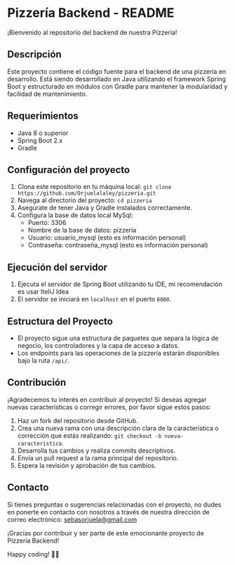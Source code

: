 # Pizzería Backend - README

¡Bienvenido al repositorio del backend de nuestra Pizzería!

## Descripción
Este proyecto contiene el código fuente para el backend de una pizzería en desarrollo. Está siendo desarrollado en Java utilizando el framework Spring Boot y estructurado en módulos con Gradle para mantener la modularidad y facilidad de mantenimiento.

## Requerimientos
- Java 8 o superior
- Spring Boot 2.x
- Gradle

## Configuración del proyecto
1. Clona este repositorio en tu máquina local: `git clone https://github.com/Orjuelalaley/pizzeria.git`
2. Navega al directorio del proyecto: `cd pizzeria`
3. Asegúrate de tener Java y Gradle instalados correctamente.
4. Configura la base de datos local MySql:
   - Puerto: 3306
   - Nombre de la base de datos: pizzeria
   - Usuario: usuario_mysql (esto es información personal)
   - Contraseña: contraseña_mysql (esto es información personal)

## Ejecución del servidor
1. Ejecuta el servidor de Spring Boot utilizando tu IDE, mi recomendación es usar IteliJ Idea
2. El servidor se iniciará en `localhost` en el puerto `8080`.

## Estructura del Proyecto
- El proyecto sigue una estructura de paquetes que separa la lógica de negocio, los controladores y la capa de acceso a datos.
- Los endpoints para las operaciones de la pizzería estarán disponibles bajo la ruta `/api/`.

## Contribución
¡Agradecemos tu interés en contribuir al proyecto! Si deseas agregar nuevas características o corregir errores, por favor sigue estos pasos:
1. Haz un fork del repositorio desde GitHub.
2. Crea una nueva rama con una descripción clara de la característica o corrección que estás realizando: `git checkout -b nueva-caracteristica`.
3. Desarrolla tus cambios y realiza commits descriptivos.
4. Envía un pull request a la rama principal del repositorio.
5. Espera la revisión y aprobación de tus cambios.

## Contacto
Si tienes preguntas o sugerencias relacionadas con el proyecto, no dudes en ponerte en contacto con nosotros a través de nuestra dirección de correo electrónico: sebasorjuela@gmail.com

¡Gracias por contribuir y ser parte de este emocionante proyecto de Pizzería Backend!

Happy coding! 🍕🚀
